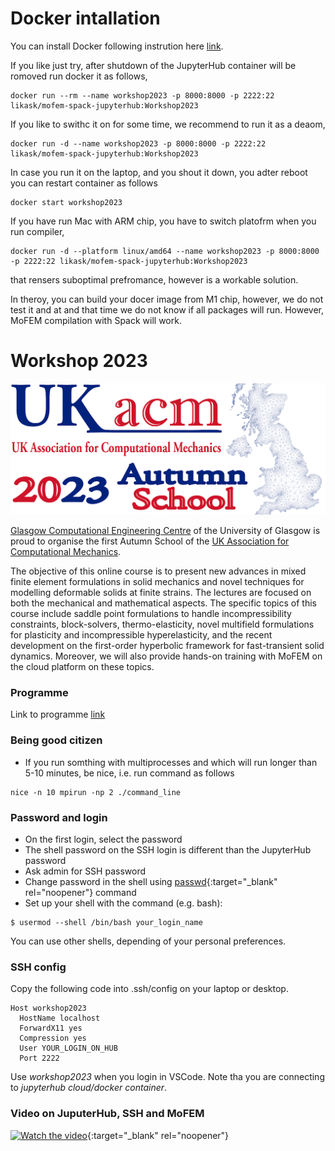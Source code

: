 # Docker intallation

You can install Docker following instrution here [link](https://docs.docker.com/engine/install/).


If you like just try, after shutdown of the JupyterHub container will be romoved run docker it as follows, 
~~~~
docker run --rm --name workshop2023 -p 8000:8000 -p 2222:22 likask/mofem-spack-jupyterhub:Workshop2023
~~~~

If you like to swithc it on for some time, we recommend to run it as a deaom,
~~~~~
docker run -d --name workshop2023 -p 8000:8000 -p 2222:22 likask/mofem-spack-jupyterhub:Workshop2023
~~~~~
In case you run it on the laptop, and you shout it down, you adter reboot you can restart container as follows
~~~~~
docker start workshop2023
~~~~~

If you have run Mac with ARM chip, you have to switch platofrm when you run compiler,
~~~~~~
docker run -d --platform linux/amd64 --name workshop2023 -p 8000:8000 -p 2222:22 likask/mofem-spack-jupyterhub:Workshop2023
~~~~~~
that rensers suboptimal prefromance, however is a workable solution.

In theroy, you can build your docer image from M1 chip, however, we do not test it and at and that time we do not know if all packages will run. However, MoFEM compilation with Spack will work. 

# Workshop 2023

![WorkshopLogo2023](figures/WorkshopLogo2023.png)

[Glasgow Computational Engineering Centre](https://www.gla.ac.uk/research/az/gcec/) of the University of Glasgow  is proud to organise the first Autumn School of the [UK Association for Computational Mechanics](https://ukacm.org).

The objective of this online course is to present new advances in mixed finite element formulations in solid mechanics and novel techniques for modelling deformable solids at finite strains. The lectures are focused on both the mechanical and mathematical aspects.  The specific topics of this course include saddle point formulations to handle incompressibility constraints, block-solvers, thermo-elasticity, novel multifield formulations for plasticity and incompressible hyperelasticity, and the recent development on the first-order hyperbolic framework for fast-transient solid dynamics. Moreover, we will also provide hands-on training with MoFEM on the cloud platform on these topics.

### Programme

Link to programme [link](https://drive.google.com/file/d/17aD4O-mxYrhhLBaUtaC6G61ZZh1P1Dwy/view)

### Being good citizen

- If you run somthing with multiprocesses and which will run longer than 5-10 minutes, be nice, i.e. run command as follows
~~~~
nice -n 10 mpirun -np 2 ./command_line
~~~~

### Password and login

- On the first login, select the password
- The shell password on the SSH login is different than the JupyterHub password
- Ask admin for SSH password
- Change password in the shell using [passwd](https://man7.org/linux/man-pages/man1/passwd.1.html){:target="_blank" rel="noopener"} command
- Set up your shell with the command (e.g. bash):
~~~~
$ usermod --shell /bin/bash your_login_name
~~~~
You can use other shells, depending of your personal preferences.

### SSH config

Copy the following code into .ssh/config on your laptop or desktop.
~~~~
Host workshop2023
  HostName localhost
  ForwardX11 yes
  Compression yes
  User YOUR_LOGIN_ON_HUB
  Port 2222
~~~~

Use *workshop2023* when you login in VSCode. Note tha you are connecting to *jupyterhub cloud/docker container*.

### Video on JuputerHub, SSH and MoFEM

[![Watch the video](https://img.youtube.com/vi/xL3J8VHig68/hqdefault.jpg)](https://youtu.be/xL3J8VHig68){:target="_blank" rel="noopener"}

